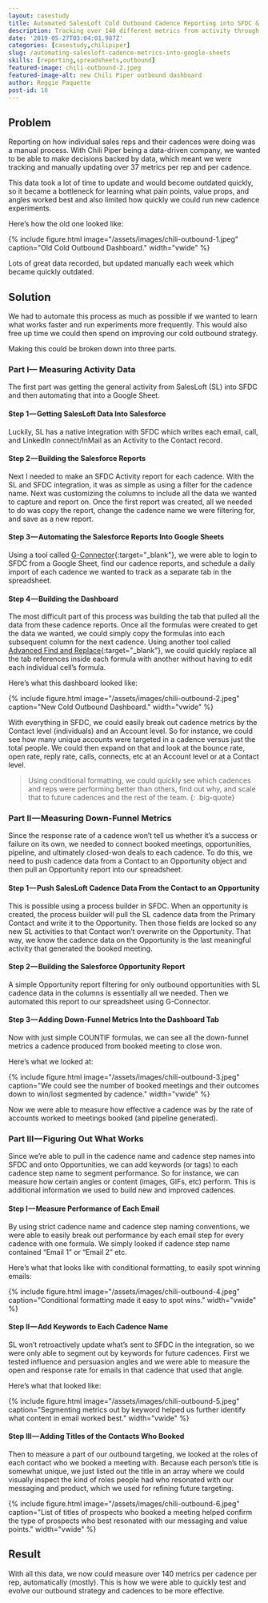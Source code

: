 ```yaml
---
layout: casestudy
title: Automated SalesLoft Cold Outbound Cadence Reporting into SFDC & Google Sheets
description: Tracking over 140 different metrics from activity through to closed-won deals to analyze and drive strategy.
date: '2019-05-27T03:04:01.987Z'
categories: [casestudy,chilipiper]
slug: /automating-salesloft-cadence-metrics-into-google-sheets
skills: [reporting,spreadsheets,outbound]
featured-image: chili-outbound-2.jpeg
featured-image-alt: new Chili Piper outbound dashboard
author: Reggie Paquette
post-id: 18
---
```


## Problem

Reporting on how individual sales reps and their cadences were doing was a manual process. With Chili Piper being a data-driven company, we wanted to be able to make decisions backed by data, which meant we were tracking and manually updating over 37 metrics per rep and per cadence.

This data took a lot of time to update and would become outdated quickly, so it became a bottleneck for learning what pain points, value props, and angles worked best and also limited how quickly we could run new cadence experiments.

Here’s how the old one looked like:

{% include figure.html image="/assets/images/chili-outbound-1.jpeg" caption="Old Cold Outbound Dashboard." width="vwide" %}

Lots of great data recorded, but updated manually each week which became quickly outdated.

## Solution

We had to automate this process as much as possible if we wanted to learn what works faster and run experiments more frequently. This would also free up time we could then spend on improving our cold outbound strategy.

Making this could be broken down into three parts.

### Part I— Measuring Activity Data

The first part was getting the general activity from SalesLoft (SL) into SFDC and then automating that into a Google Sheet.

#### Step 1 — Getting SalesLoft Data Into Salesforce

Luckily, SL has a native integration with SFDC which writes each email, call, and LinkedIn connect/InMail as an Activity to the Contact record.

#### Step 2 — Building the Salesforce Reports

Next I needed to make an SFDC Activity report for each cadence. With the SL and SFDC integration, it was as simple as using a filter for the cadence name. Next was customizing the columns to include all the data we wanted to capture and report on. Once the first report was created, all we needed to do was copy the report, change the cadence name we were filtering for, and save as a new report.

#### Step 3 — Automating the Salesforce Reports Into Google Sheets

Using a tool called [G-Connector](https://gsuite.google.com/marketplace/app/gconnector_for_salesforce/971770431958){:target="_blank"}, we were able to login to SFDC from a Google Sheet, find our cadence reports, and schedule a daily import of each cadence we wanted to track as a separate tab in the spreadsheet.

#### Step 4 — Building the Dashboard

The most difficult part of this process was building the tab that pulled all the data from these cadence reports. Once all the formulas were created to get the data we wanted, we could simply copy the formulas into each subsequent column for the next cadence. Using another tool called [Advanced Find and Replace](https://gsuite.google.com/marketplace/app/advanced_find_and_replace/460077608560){:target="_blank"}, we could quickly replace all the tab references inside each formula with another without having to edit each individual cell’s formula.

Here’s what this dashboard looked like:

{% include figure.html image="/assets/images/chili-outbound-2.jpeg" caption="New Cold Outbound Dashboard." width="vwide" %}

With everything in SFDC, we could easily break out cadence metrics by the Contact level (individuals) and an Account level. So for instance, we could see how many unique accounts were targeted in a cadence versus just the total people. We could then expand on that and look at the bounce rate, open rate, reply rate, calls, connects, etc at an Account level or at a Contact level.

> Using conditional formatting, we could quickly see which cadences and reps were performing better than others, find out why, and scale that to future cadences and the rest of the team.
{: .big-quote}

### Part II — Measuring Down-Funnel Metrics

Since the response rate of a cadence won’t tell us whether it’s a success or failure on its own, we needed to connect booked meetings, opportunities, pipeline, and ultimately closed-won deals to each cadence. To do this, we need to push cadence data from a Contact to an Opportunity object and then pull an Opportunity report into our spreadsheet.

#### Step 1 — Push SalesLoft Cadence Data From the Contact to an Opportunity

This is possible using a process builder in SFDC. When an opportunity is created, the process builder will pull the SL cadence data from the Primary Contact and write it to the Opportunity. Then those fields are locked so any new SL activities to that Contact won’t overwrite on the Opportunity. That way, we know the cadence data on the Opportunity is the last meaningful activity that generated the booked meeting.

#### Step 2 — Building the Salesforce Opportunity Report

A simple Opportunity report filtering for only outbound opportunities with SL cadence data in the columns is essentially all we needed. Then we automated this report to our spreadsheet using G-Connector.

#### Step 3 — Adding Down-Funnel Metrics Into the Dashboard Tab

Now with just simple COUNTIF formulas, we can see all the down-funnel metrics a cadence produced from booked meeting to close won.

Here’s what we looked at:

{% include figure.html image="/assets/images/chili-outbound-3.jpeg" caption="We could see the number of booked meetings and their outcomes down to win/lost segmented by cadence." width="vwide" %}


Now we were able to measure how effective a cadence was by the rate of accounts worked to meetings booked (and pipeline generated).

### Part III — Figuring Out What Works

Since we’re able to pull in the cadence name and cadence step names into SFDC and onto Opportunities, we can add keywords (or tags) to each cadence step name to segment performance. So for instance, we can measure how certain angles or content (images, GIFs, etc) perform. This is additional information we used to build new and improved cadences.

#### Step I — Measure Performance of Each Email

By using strict cadence name and cadence step naming conventions, we were able to easily break out performance by each email step for every cadence with one formula. We simply looked if cadence step name contained “Email 1” or “Email 2” etc.

Here’s what that looks like with conditional formatting, to easily spot winning emails:

{% include figure.html image="/assets/images/chili-outbound-4.jpeg" caption="Conditional formatting made it easy to spot wins." width="vwide" %}


#### Step II — Add Keywords to Each Cadence Name

SL won’t retroactively update what’s sent to SFDC in the integration, so we were only able to segment out by keywords for future cadences. First we tested influence and persuasion angles and we were able to measure the open and response rate for emails in that cadence that used that angle.

Here’s what that looked like:

{% include figure.html image="/assets/images/chili-outbound-5.jpeg" caption="Segmenting metrics out by keyword helped us further identify what content in email worked best." width="vwide" %}


#### Step III — Adding Titles of the Contacts Who Booked

Then to measure a part of our outbound targeting, we looked at the roles of each contact who we booked a meeting with. Because each person’s title is somewhat unique, we just listed out the title in an array where we could visually inspect the kind of roles people had who resonated with our messaging and product, which we used for refining future targeting.

{% include figure.html image="/assets/images/chili-outbound-6.jpeg" caption="List of titles of prospects who booked a meeting helped confirm the type of prospects who best resonated with our messaging and value points." width="vwide" %}


## Result

With all this data, we now could measure over 140 metrics per cadence per rep, automatically (mostly). This is how we were able to quickly test and evolve our outbound strategy and cadences to be more effective.